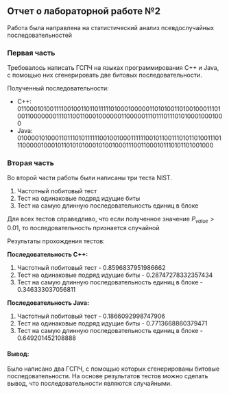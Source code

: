 ## Отчет о лабораторной работе №2

Работа была направлена на статистический анализ псевдослучайных последовательностей 

### Первая часть

Требовалось написать ГСПЧ на языках программирования С++ и Java, с помощью них сгенерировать две битовых последовательности.

Полученный последовательности:
  
  * C++: 011000101001111001001101101111101000100000110101001101001000111010011000000011101100110001000000110000011101110111010100010001000
  * Java: 01000010100011011101011111100100100011111100101100111010110100111011100000100010110101010001010010001110011000101110101101001000
  
### Вторая часть

Во второй части работы были написаны три теста NIST. 

1. Частотный побитовый тест
2. Тест на одинаковые подряд идущие биты
3. Тест на самую длинную последовательность единиц в блоке

Для всех тестов справедливо, что если полученное значение $P_{value}> 0.01$, то последовательность признается случайной

Результаты прохождения тестов:

**Последовательность С++:**
1. Частотный побитовый тест - 0.8596837951986662
2. Тест на одинаковые подряд идущие биты - 0.28747278332357434
3. Тест на самую длинную последовательность единиц в блоке - 0.346333037056811

**Последовательность Java:**
1. Частотный побитовый тест - 0.1866092998747906
2. Тест на одинаковые подряд идущие биты - 0.7713668860379471
3. Тест на самую длинную последовательность единиц в блоке - 0.649201452108888


#### Вывод:

Было написано два ГСПЧ, с помощью которых сгенерированы битовые последовательности. На основе результатов тестов можно сделать вывод, что последовательности являются случайными.